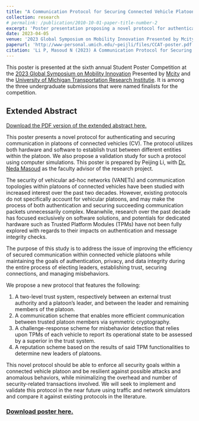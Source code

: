 ```yaml
---
title: "A Communication Protocol for Securing Connected Vehicle Platoons Using Joint Hardware-Software Means"
collection: research
# permalink: /publication/2010-10-01-paper-title-number-2
excerpt: 'Poster presentation proposing a novel protocol for authenticating and securing communication within connected vehicle platoons.'
date: 2023-04-05
venue: '2023 Global Symposium on Mobility Innovation Presented by Mcity and UMTRI'
paperurl: 'http://www-personal.umich.edu/~peijli/files/CCAT-poster.pdf'
citation: 'Li P, Masoud N (2023) A Communication Protocol for Securing Connected Vehicle Platoons Using Joint Hardware-Software Means. Poster presented at the 2023 Global Symposium on Mobility Innovation Presented by Mcity and UMTRI, Ann Arbor, MI, USA.'
---
```


This poster is presented at the sixth annual Student Poster Competition at the [2023 Global Symposium on Mobility Innovation](https://ccat.umtri.umich.edu/symposium/2023-symposium/) Presented by [Mcity](https://mcity.umich.edu) and the [University of Michigan Transportation Research Institutie](https://umtri.umich.edu).
It is among the three undergraduate submissions that were named finalists for the competition.

## Extended Abstract

[Download the PDF version of the extended abstract here.](http://www-personal.umich.edu/~peijli/files/CCAT-abstract.pdf)

This poster presents a novel protocol for authenticating and securing communication in platoons of connected vehicles (CV). The protocol utilizes both hardware and software to establish trust between different entities within the platoon. We also propose a validation study for such a protocol using computer simulations. This poster is prepared by Peijing Li, with [Dr. Neda Masoud](https://cee.engin.umich.edu/people/masoud-neda/) as the faculty advisor of the research project.

The security of vehicular ad-hoc networks (VANETs) and communication topologies within platoons of
connected vehicles have been studied with increased interest over the past two decades. However, existing protocols do not specifically account for vehicular platoons, and may make the process of both authentication and securing succeeding communication packets unnecessarily complex. Meanwhile, research over the past decade has focused exclusively on software solutions, and potentials for dedicated hardware such as Trusted Platform Modules (TPMs) have not been fully explored with regards to their impacts on authentication and message integrity checks.

The purpose of this study is to address the issue of improving the efficiency of secured communication within connected vehicle platoons while maintaining the goals of authentication, privacy, and data integrity during the entire process of electing leaders, establishing trust, securing connections, and managing misbehaviors.

We propose a new protocol that features the following:

1. A two-level trust system, respectively between an external trust authority and a platoon’s leader, and between the leader and remaining members of the platoon.
2. A communication scheme that enables more efficient communication between trusted platoon members
via symmetric cryptography.
3. A challenge-response scheme for misbehavior detection that relies upon TPMs of each vehicle to report
its operational state to be assessed by a superior in the trust system.
4. A reputation scheme based on the results of said TPM functionalities to determine new leaders of
platoons.

This novel protocol should be able to enforce all security goals within a connected vehicle platoon and be resilient against possible attacks and anomalous behaviors, while minimalizing the overhead and number of security-related transactions involved. 
We will seek to implement and validate this protocol in the near future using traffic and network simulators and compare it against existing protocols in the literature.

### [Download poster here.](http://www-personal.umich.edu/~peijli/files/CCAT-poster.pdf)

<!-- ## Recommended citation

Li P, Masoud N (2023) A Communication Protocol for Securing Connected Vehicle Platoons Using Joint Hardware-Software Means. Poster presented at the 2023 Global Symposium on Mobility Innovation Presented by Mcity and UMTRI, Ann Arbor, MI, USA. -->
